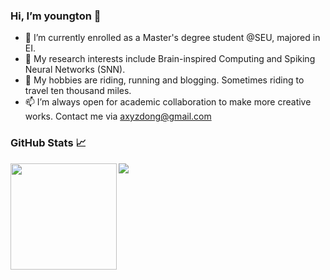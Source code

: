 ### Hi, I’m youngton 👋
- 👀 I’m currently enrolled as a Master's degree student @SEU, majored in EI.
- 🌱 My research interests include Brain-inspired Computing and Spiking Neural Networks (SNN). 
- 💞️ My hobbies are riding, running and blogging. Sometimes riding to travel ten thousand miles.
- 📫 I’m always open for academic collaboration to make more creative works. Contact me via axyzdong@gmail.com

### GitHub Stats 📈

<div>
  <img height="170" align="left" src="https://github-readme-stats.vercel.app/api?username=AXYZdong&show_icons=true&theme=light" />
  <img src="https://github-readme-stats.vercel.app/api/top-langs/?username=AXYZdong&hide_langs_below=1&theme=default&line_height=27&layout=compact" />
</div>

<!---
AXYZdong/AXYZdong is a ✨ special ✨ repository because its `README.md` (this file) appears on your GitHub profile.
You can click the Preview link to take a look at your changes.
--->
